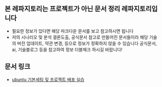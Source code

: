 ## 본 레파지토리는 프로젝트가 아닌 문서 정리 레파지토리입니다
- 필요한 정보가 있다면 해당 마크다운 문서를 보고 참고하시면 됩니다
- 저의 시나리오 및 분석 결론도출, 공식문서 참고로 만들어진 문서들이라 해당 기술의 버전 업데이트, 약관 변경, 등으로 정보가 정확하지 않을 수 있습니다 공식문서, ai, 기술블로그 등을 참고하여 정보 더블체크 하시길 바랍니다!

## 문서 링크
- [ubuntu 기본세팅 및 프로젝트 배포 실습](https://github.com/yoon0416/document/blob/main/AWS%20Ubuntu%20%EA%B8%B0%EB%B3%B8%20%EC%84%B8%ED%8C%85%20%EB%B0%8F%20%EC%8B%A4%EC%8A%B5.md)
